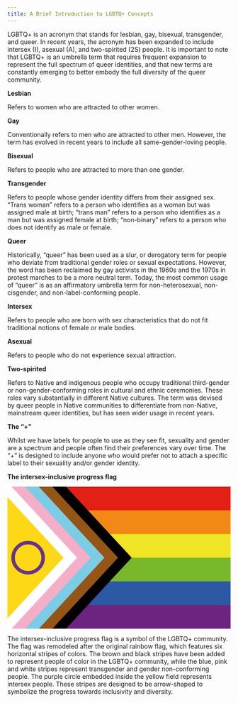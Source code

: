 ```yaml
---
title: A Brief Introduction to LGBTQ+ Concepts
---
```


LGBTQ+ is an acronym that stands for lesbian, gay, bisexual, transgender, and queer. In recent years, the acronym has been expanded to include intersex (I), asexual (A), and two-spirited (2S) people. It is important to note that LGBTQ+ is an umbrella term that requires frequent expansion to represent the full spectrum of queer identities, and that new terms are constantly emerging to better embody the full diversity of the queer community.

**Lesbian**

Refers to women who are attracted to other women. 

**Gay**

Conventionally refers to men who are attracted to other men. However, the term has evolved in recent years to include all same-gender-loving people.

**Bisexual**

Refers to people who are attracted to more than one gender.

**Transgender**

Refers to people whose gender identity differs from their assigned sex. “Trans woman” refers to a person who identifies as a woman but was assigned male at birth; “trans man” refers to a person who identifies as a man but was assigned female at birth; “non-binary” refers to a person who does not identify as male or female.

**Queer**

Historically, “queer” has been used as a slur, or derogatory term for people who deviate from traditional gender roles or sexual expectations. However, the word has been reclaimed by gay activists in the 1960s and the 1970s in protest marches to be a more neutral term. Today, the most common usage of “queer” is as an affirmatory umbrella term for non-heterosexual, non-cisgender, and non-label-conforming people.

**Intersex**

Refers to people who are born with sex characteristics that do not fit traditional notions of female or male bodies.

**Asexual**

Refers to people who do not experience sexual attraction.

**Two-spirited**

Refers to Native and indigenous people who occupy traditional third-gender or non-gender-conforming roles in cultural and ethnic ceremonies. These roles vary substantially in different Native cultures. The term was devised by queer people in Native communities to differentiate from non-Native, mainstream queer identities, but has seen wider usage in recent years.

**The “+”**

Whilst we have labels for people to use as they see fit, sexuality and gender are a spectrum and people often find their preferences vary over time. The “+” is designed to include anyone who would prefer not to attach a specific label to their sexuality and/or gender identity.


**The intersex-inclusive progress flag**

<svg xmlns="http://www.w3.org/2000/svg" viewBox="0 0 6000 3810">
  <path fill="#6d2380" d="M0 0h6000v3810H0z"/>
  <path fill="#2c58a4" d="M0 0h6000v3175H0z"/>
  <path fill="#78b82a" d="M0 0h6000v2540H0z"/>
  <path fill="#efe524" d="M0 0h6000v1905H0z"/>
  <path fill="#f28917" d="M0 0h6000v1270H0z"/>
  <path fill="#e22016" d="M0 0h6000v635H0z"/>
  <path d="M0 0h1577l1764 1905-1764 1905H0z"/>
  <path fill="#945516" d="M0 0h1209l1764 1905-1764 1905H0z"/>
  <path fill="#7bcce5" d="M0 0h844l1764 1905L844 3810H0z"/>
  <path fill="#f4aec8" d="M0 0h477l1764 1905L477 3810H0z"/>
  <path fill="#fff" d="M0 0h111l1763 1905L111 3810H0z"/>
  <path fill="#fdd817" d="m0 278 1507 1627L0 3532z"/>
  <circle cx="556" cy="1905" r="404" fill="none" stroke="#66338b" stroke-width="95"/>
</svg>

The intersex-inclusive progress flag is a symbol of the LGBTQ+ community. The flag was remodeled after the original rainbow flag, which features six horizontal stripes of colors. The brown and black stripes have been added to represent people of color in the LGBTQ+ community, while the blue, pink and white stripes represent transgender and gender non-conforming people. The purple circle embedded inside the yellow field represents intersex people. These stripes are designed to be arrow-shaped to symbolize the progress towards inclusivity and diversity.
